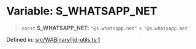 # Variable: S\_WHATSAPP\_NET

> `const` **S\_WHATSAPP\_NET**: `"@s.whatsapp.net"` = `'@s.whatsapp.net'`

Defined in: [src/WABinary/jid-utils.ts:1](https://github.com/Fokusdotid/Baileys/blob/a954da2ee3c892812cf9528a5a214092693c872f/src/WABinary/jid-utils.ts#L1)
